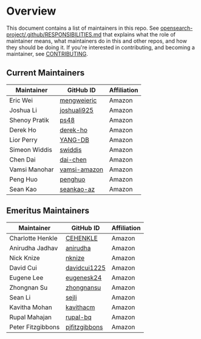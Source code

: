 # Overview

This document contains a list of maintainers in this repo. See
[opensearch-project/.github/RESPONSIBILITIES.md][1] that explains what the
role of maintainer means, what maintainers do in this and other repos, and
how they should be doing it. If you're interested in contributing, and
becoming a maintainer, see [CONTRIBUTING](CONTRIBUTING.md).

## Current Maintainers

| Maintainer    | GitHub ID                                       | Affiliation |
| ------------- | ----------------------------------------------- | ----------- |
| Eric Wei      | [mengweieric](https://github.com/mengweieric)   | Amazon      |
| Joshua Li     | [joshuali925](https://github.com/joshuali925)   | Amazon      |
| Shenoy Pratik | [ps48](https://github.com/ps48)                 | Amazon      |
| Derek Ho      | [derek-ho](https://github.com/derek-ho)         | Amazon      |
| Lior Perry    | [YANG-DB](https://github.com/YANG-DB)           | Amazon      |
| Simeon Widdis | [swiddis](https://github.com/swiddis)           | Amazon      |
| Chen Dai      | [dai-chen](https://github.com/dai-chen)         | Amazon      |
| Vamsi Manohar | [vamsi-amazon](https://github.com/vamsi-amazon) | Amazon      |
| Peng Huo      | [penghuo](https://github.com/penghuo)           | Amazon      |
| Sean Kao      | [seankao-az](https://github.com/seankao-az)     | Amazon      |

## Emeritus Maintainers

| Maintainer        | GitHub ID                                         | Affiliation |
| ----------------- | ------------------------------------------------- | ----------- |
| Charlotte Henkle  | [CEHENKLE](https://github.com/CEHENKLE)           | Amazon      |
| Anirudha Jadhav   | [anirudha](https://github.com/anirudha)           | Amazon      |
| Nick Knize        | [nknize](https://github.com/nknize)               | Amazon      |
| David Cui         | [davidcui1225](https://github.com/davidcui1225)   | Amazon      |
| Eugene Lee        | [eugenesk24](https://github.com/eugenesk24)       | Amazon      |
| Zhongnan Su       | [zhongnansu](https://github.com/zhongnansu)       | Amazon      |
| Sean Li           | [sejli](https://github.com/sejli)                 | Amazon      |
| Kavitha Mohan     | [kavithacm](https://github.com/kavithacm)         | Amazon      |
| Rupal Mahajan     | [rupal-bq](https://github.com/rupal-bq)           | Amazon      |
| Peter Fitzgibbons | [pjfitzgibbons](https://github.com/pjfitzgibbons) | Amazon      |

[1]: https://github.com/opensearch-project/.github/blob/main/RESPONSIBILITIES.md#maintainer-responsibilities
